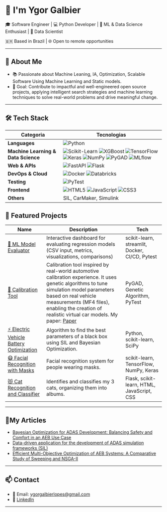 # 👋 I'm Ygor Galbier

🎓 Software Engineer | 💻 Python Developer | 🧠 ML & Data Science Enthusiast | 🤖 Data Scientist 

🇧🇷 Based in Brazil | 🌐 Open to remote opportunities

---

## 🚀 About Me
- 📚 Passionate about Machine Leaning, IA, Optimization, Scalable Software Using Machine Learning and Static models.
- 🎯 Goal: Contribute to impactful and well-engineered open source projects, applying intelligent search strategies and machine learning techniques to solve real-world problems and drive meaningful change.

---

## 🛠️ Tech Stack

| **Categoria**                    | **Tecnologias**                                                                                                                                                                                                                                                                          |
|----------------------------------|------------------------------------------------------------------------------------------------------------------------------------------------------------------------------------------------------------------------------------------------------------------------------------------|
| **Languages**                    | ![Python](https://img.shields.io/badge/-Python-333?style=flat&logo=python)                                                                                                                                                                                                               |
| **Machine Learning & Data Science** | ![Scikit-Learn](https://img.shields.io/badge/-Scikit--Learn-333?style=flat&logo=scikitlearn) ![XGBoost](https://img.shields.io/badge/-XGBoost-333?style=flat&logo=xgboost) ![TensorFlow](https://img.shields.io/badge/-TensorFlow-333?style=flat&logo=tensorflow) ![Keras](https://img.shields.io/badge/-Keras-333?style=flat&logo=keras) ![NumPy](https://img.shields.io/badge/-NumPy-333?style=flat&logo=numpy) ![PyGAD](https://img.shields.io/badge/-PyGAD-333?style=flat&logo=python) ![MLflow](https://img.shields.io/badge/-MLflow-333?style=flat) |
| **Web & APIs**                   | ![FastAPI](https://img.shields.io/badge/-FastAPI-333?style=flat&logo=fastapi) ![Flask](https://img.shields.io/badge/-Flask-333?style=flat&logo=flask)                                                                                                                                   |
| **DevOps & Cloud**              | ![Docker](https://img.shields.io/badge/-Docker-333?style=flat&logo=docker) ![Databricks](https://img.shields.io/badge/-Databricks-333?style=flat&logo=databricks)                                                                                                                     |
| **Testing**                      | ![PyTest](https://img.shields.io/badge/-PyTest-333?style=flat&logo=pytest)                                                                                                                                                                                                              |
| **Frontend**                     | ![HTML5](https://img.shields.io/badge/-HTML5-333?style=flat&logo=html5) ![JavaScript](https://img.shields.io/badge/-JavaScript-333?style=flat&logo=javascript) ![CSS3](https://img.shields.io/badge/-CSS3-333?style=flat&logo=css3)                                                        |
| **Others**                       | SIL, CarMaker, Simulink                                                                                                                                                                                                                                                                  |



## 📂 Featured Projects

| Name | Description | Tech |
|------|-------------|------|
| [🧠 ML Model Evaluator](https://github.com/GalbierY/ml-evaluator)| Interactive dashboard for evaluating regression models (CSV input, metrics, visualizations, comparisons) | scikit-learn, streamlit, Docker, CI/CD, Pytest |
| [🚗 Calibration Tool](https://github.com/GalbierY/Calibration_Tool) | Calibration tool inspired by real-world automotive calibration experience. It uses genetic algorithms to tune simulation model parameters based on real vehicle measurements (MF4 files), enabling the creation of realistic virtual car models. My paper: [Paper](https://www.proceedings.blucher.com.br/article-details/usando-algoritmo-baseado-em-dados-de-ia-para-auxiliar-no-desenvolvimento-de-adas-39668) | PyGAD, Genetic Algorithm, PyTest |
| [⚡ Electric Vehicle Battery Optimization](https://github.com/GalbierY/Black_Box) | Algorithm to find the best parameters of a black box using SIL and Bayesian Optimization. | Python, scikit-learn, SciPy |
| [😷 Facial Recognition with Masks](https://github.com/GalbierY/Facial_recognition_Mask) | Facial recognition system for people wearing masks. | scikit-learn, TensorFlow, NumPy, Keras |
| [😻 Cat Recognition and Classifier](https://github.com/GalbierY/My_Cats) | Identifies and classifies my 3 cats, organizing them into albums. | Flask, scikit-learn, HTML, JavaScript, CSS |

---

## 📌My Articles

- [Bayesian Optimization for ADAS Development: Balancing Safety and Comfort in an AEB Use Case](ComingSoon)
- [Data-driven application for the development of ADAS simulation frameworks (SIL)](https://www.proceedings.blucher.com.br/article-details/usando-algoritmo-baseado-em-dados-de-ia-para-auxiliar-no-desenvolvimento-de-adas-39668)
- [Efficient Multi-Objective Optimization of AEB Systems: A Comparative Study of Sweeping and NSGA-II](ComingSoon)

---

## 📫 Contact

- 📧 Email: ygorgalbierlopes@gmail.com  
- 💼 [LinkedIn](https://www.linkedin.com/in/ygor-galbier/)  

---
